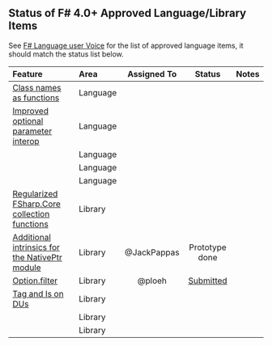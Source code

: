
## Status of F# 4.0+ Approved Language/Library Items

See [F# Language user Voice](https://fslang.uservoice.com/forums/245727-f-language/status/1225914) for the list of approved language items, it should match the status list below.


| Feature   | Area   | Assigned To      | Status     | Notes |
|:-----------|:----------|:---------:|:---------:|:--------:|
| [Class names as functions](https://fslang.uservoice.com/forums/245727-f-language/suggestions/5663317-allow-to-use-class-constructors-as-functions)     |  Language         |        |             |    |
| [Improved optional parameter interop](https://fslang.uservoice.com/forums/245727-f-language/suggestions/5663298-improve-optional-parameter-interop-between-f-and)     |  Language         |           |          |     | 
| []()     |  Language         |          |          |  |
| []()     |  Language         |          |          |   |
| []()     |  Language         |          |          |  |
| [Regularized FSharp.Core collection functions](https://fslang.uservoice.com/forums/245727-f-language/suggestions/5663997-make-fsharp-core-collection-functions-for-list-ar)     |  Library         |      |          |       |  
| [Additional intrinsics for the NativePtr module](https://fslang.uservoice.com/forums/245727-f-language/suggestions/5670328-additional-intrinsics-for-the-nativeptr-module)     |  Library         |     @JackPappas       |   Prototype done       |    | 
| [Option.filter](https://fslang.uservoice.com/forums/245727-f-language/suggestions/5674917-add-option-filter)     |  Library         |   @ploeh       |    [Submitted](https://visualfsharp.codeplex.com/SourceControl/network/forks/ploeh/optionfilter/contribution/7011)      |  |
| [Tag and Is on DUs](https://fslang.uservoice.com/forums/245727-f-language/suggestions/5683698-make-tag-and-is-discriminated-union-properties)     |  Library         |          |          |  |
| []()     |  Library         |          |          |  |
| []()     |  Library         |          |          |  |

